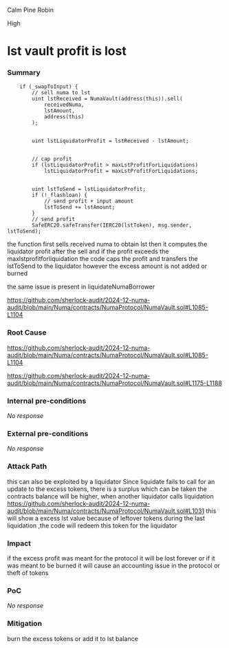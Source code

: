 Calm Pine Robin

High

# lst vault profit is lost

### Summary

        if (_swapToInput) {
            // sell numa to lst
            uint lstReceived = NumaVault(address(this)).sell(
                receivedNuma,
                lstAmount,
                address(this)
            );


            uint lstLiquidatorProfit = lstReceived - lstAmount;


            // cap profit
            if (lstLiquidatorProfit > maxLstProfitForLiquidations)
                lstLiquidatorProfit = maxLstProfitForLiquidations;


            uint lstToSend = lstLiquidatorProfit;
            if (!_flashloan) {
                // send profit + input amount
                lstToSend += lstAmount;
            }
            // send profit
            SafeERC20.safeTransfer(IERC20(lstToken), msg.sender, lstToSend);


the function first sells received numa to obtain lst then it computes the liquidator profit after the sell and if the profit exceeds the maxlstprofitforliquidation the code caps the profit and transfers the lstToSend to the liquidator however the excess amount is not added or burned 

the same issue is present in liquidateNumaBorrower

https://github.com/sherlock-audit/2024-12-numa-audit/blob/main/Numa/contracts/NumaProtocol/NumaVault.sol#L1085-L1104




### Root Cause

https://github.com/sherlock-audit/2024-12-numa-audit/blob/main/Numa/contracts/NumaProtocol/NumaVault.sol#L1085-L1104

https://github.com/sherlock-audit/2024-12-numa-audit/blob/main/Numa/contracts/NumaProtocol/NumaVault.sol#L1175-L1188

### Internal pre-conditions

_No response_

### External pre-conditions

_No response_

### Attack Path

this can also be exploited by a liquidator
Since liquidate fails to call for an update to the excess tokens, there is a surplus which can be taken
the contracts balance will be higher, when another liquidator calls liquidation
https://github.com/sherlock-audit/2024-12-numa-audit/blob/main/Numa/contracts/NumaProtocol/NumaVault.sol#L1031
this will show a excess lst value because of leftover tokens during the last liquidation ,the code will redeem this token for the liquidator 

### Impact

if the excess profit was meant for the protocol it will be lost forever or if it was meant to be burned it will cause an accounting issue in the protocol or theft of tokens

### PoC

_No response_

### Mitigation

burn the excess tokens or add it to lst balance